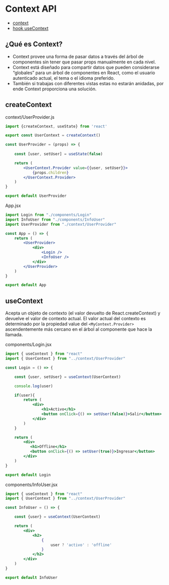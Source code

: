 # Context API

- [context](https://es.reactjs.org/docs/context.html)
- [hook useContext](https://es.reactjs.org/docs/hooks-reference.html#usecontext)

## ¿Qué es Context?
- Context provee una forma de pasar datos a través del árbol de componentes sin tener que pasar props manualmente en cada nivel.
- Context está diseñado para compartir datos que pueden considerarse “globales” para un árbol de componentes en React, como el usuario autenticado actual, el tema o el idioma preferido.
- También si trabajas con diferentes vistas estas no estarán anidadas, por ende Context proporciona una solución.

## createContext
context/UserProvider.js
```jsx
import {createContext, useState} from 'react'

export const UserContext = createContext()

const UserProvider = (props) => {
    
    const [user, setUser] = useState(false)

    return (
        <UserContext.Provider value={{user, setUser}}>
            {props.children}
        </UserContext.Provider>
    )
}

export default UserProvider
```

App.jsx
```jsx
import Login from "./components/Login"
import InfoUser from "./components/InfoUser"
import UserProvider from "./context/UserProvider"

const App = () => {
    return (
        <UserProvider>
            <div>
                <Login />  
                <InfoUser />
            </div>
        </UserProvider>
    )
}

export default App
```

## useContext
Acepta un objeto de contexto (el valor devuelto de React.createContext) y devuelve el valor de contexto actual. El valor actual del contexto es determinado por la propiedad value del ``<MyContext.Provider>`` ascendentemente más cercano en el árbol al componente que hace la llamada.

components/Login.jsx
```jsx
import { useContext } from "react"
import { UserContext } from "../context/UserProvider"

const Login = () => {

    const {user, setUser} = useContext(UserContext)

    console.log(user)

    if(user){
        return (
            <div>
                <h1>Activo</h1>
                <button onClick={() => setUser(false)}>Salir</button> 
            </div>
        )
    }

    return (
        <div>
           <h1>Offline</h1>
           <button onClick={() => setUser(true)}>Ingresar</button> 
        </div>
    )
}

export default Login
```

components/InfoUser.jsx
```jsx
import { useContext } from "react"
import { UserContext } from "../context/UserProvider"

const InfoUser = () => {

    const {user} = useContext(UserContext)

    return (
        <div>
            <h2>
                {
                    user ? 'activo' : 'offline'
                }
            </h2>
        </div>
    )
}

export default InfoUser
```